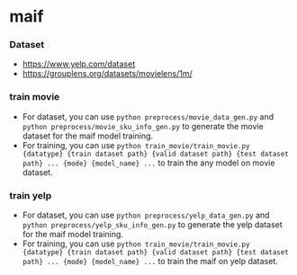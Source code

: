 # maif
### Dataset
- https://www.yelp.com/dataset
- https://grouplens.org/datasets/movielens/1m/

### train movie

- For dataset, you can use `python preprocess/movie_data_gen.py` and `python preprocess/movie_sku_info_gen.py` to generate the movie dataset for the maif model training.
- For training, you can use `python train_movie/train_movie.py {datatype} {train dataset path} {valid dataset path} {test dataset path} ... {mode} {model_name} ...` to train the any model on movie dataset.

### train yelp
- For dataset, you can use `python preprocess/yelp_data_gen.py` and `python preprocess/yelp_sku_info_gen.py` to generate the yelp dataset for the maif model training.
- For training, you can use `python train_movie/train_movie.py {datatype} {train dataset path} {valid dataset path} {test dataset path} ... {mode} {model_name} ...` to train the maif on yelp dataset.

